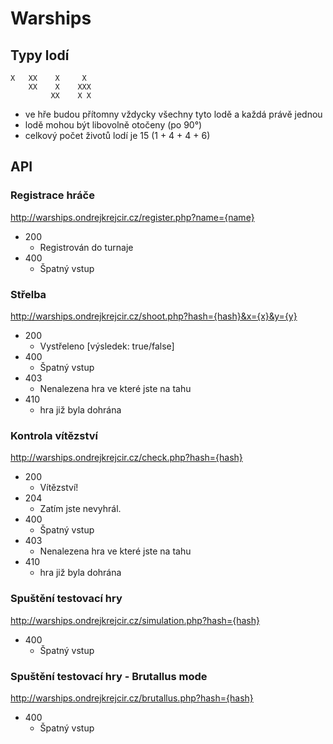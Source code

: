 # Warships

## Typy lodí
```
X   XX    X     X
    XX    X    XXX
         XX    X X
```
- ve hře budou přítomny vždycky všechny tyto lodě a každá právě jednou
- lodě mohou být libovolně otočeny (po 90°)
- celkový počet životů lodí je 15 (1 + 4 + 4 + 6)
   
## API
### Registrace hráče       
http://warships.ondrejkrejcir.cz/register.php?name={name}
- 200
    - Registrován do turnaje
- 400
    - Špatný vstup
    
### Střelba
http://warships.ondrejkrejcir.cz/shoot.php?hash={hash}&x={x}&y={y}
- 200
    - Vystřeleno [výsledek: true/false]
- 400
    - Špatný vstup
- 403
    - Nenalezena hra ve které jste na tahu
- 410
    - hra již byla dohrána

### Kontrola vítězství
http://warships.ondrejkrejcir.cz/check.php?hash={hash}
- 200
    - Vítězství!
- 204
    - Zatím jste nevyhrál.
- 400
    - Špatný vstup
- 403
    - Nenalezena hra ve které jste na tahu
- 410
    - hra již byla dohrána
    
### Spuštění testovací hry
http://warships.ondrejkrejcir.cz/simulation.php?hash={hash}
- 400
    - Špatný vstup
    
### Spuštění testovací hry - Brutallus mode
http://warships.ondrejkrejcir.cz/brutallus.php?hash={hash}
- 400
    - Špatný vstup
